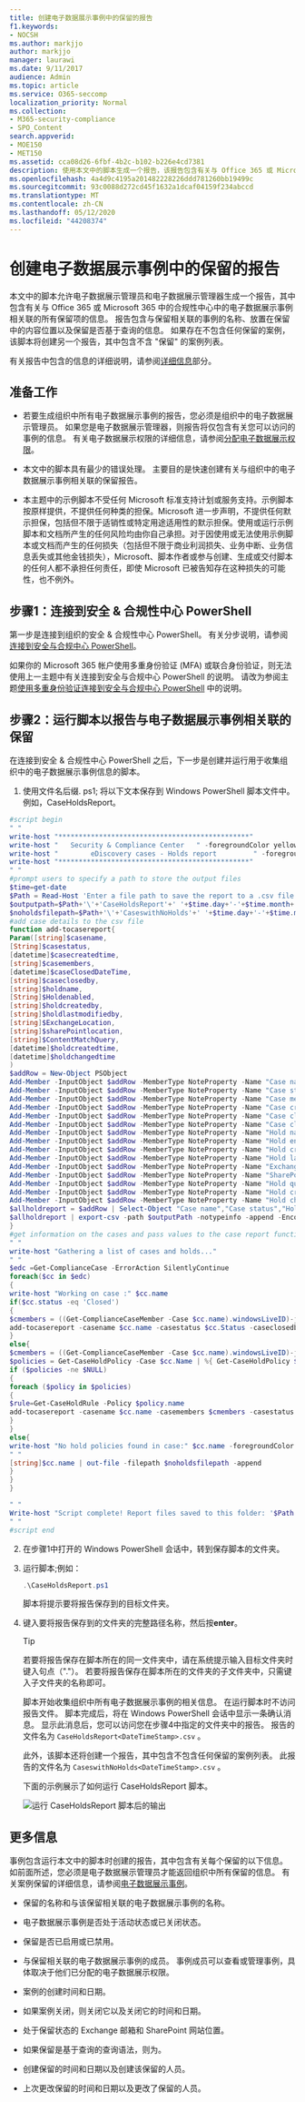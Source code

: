 ```yaml
---
title: 创建电子数据展示事例中的保留的报告
f1.keywords:
- NOCSH
ms.author: markjjo
author: markjjo
manager: laurawi
ms.date: 9/11/2017
audience: Admin
ms.topic: article
ms.service: O365-seccomp
localization_priority: Normal
ms.collection:
- M365-security-compliance
- SPO_Content
search.appverid:
- MOE150
- MET150
ms.assetid: cca08d26-6fbf-4b2c-b102-b226e4cd7381
description: 使用本文中的脚本生成一个报告，该报告包含有关与 Office 365 或 Microsoft 365 中的符合性中心中的电子数据展示事例相关联的所有保留的信息。
ms.openlocfilehash: 4a4d9c4195a201482228226ddd781260bb19499c
ms.sourcegitcommit: 93c0088d272cd45f1632a1dcaf04159f234abccd
ms.translationtype: MT
ms.contentlocale: zh-CN
ms.lasthandoff: 05/12/2020
ms.locfileid: "44208374"
---
```

# <a name="create-a-report-on-holds-in-ediscovery-cases"></a>创建电子数据展示事例中的保留的报告
  
本文中的脚本允许电子数据展示管理员和电子数据展示管理器生成一个报告，其中包含有关与 Office 365 或 Microsoft 365 中的合规性中心中的电子数据展示事例相关联的所有保留项的信息。 报告包含与保留相关联的事例的名称、放置在保留中的内容位置以及保留是否基于查询的信息。 如果存在不包含任何保留的案例，该脚本将创建另一个报告，其中包含不含 "保留" 的案例列表。

有关报告中包含的信息的详细说明，请参阅[详细信息](#more-information)部分。
  
## <a name="before-you-begin"></a>准备工作

- 若要生成组织中所有电子数据展示事例的报告，您必须是组织中的电子数据展示管理员。 如果您是电子数据展示管理器，则报告将仅包含有关您可以访问的事例的信息。 有关电子数据展示权限的详细信息，请参阅[分配电子数据展示权限](assign-ediscovery-permissions.md)。
    
- 本文中的脚本具有最少的错误处理。 主要目的是快速创建有关与组织中的电子数据展示事例相关联的保留报告。
    
- 本主题中的示例脚本不受任何 Microsoft 标准支持计划或服务支持。示例脚本按原样提供，不提供任何种类的担保。Microsoft 进一步声明，不提供任何默示担保，包括但不限于适销性或特定用途适用性的默示担保。使用或运行示例脚本和文档所产生的任何风险均由你自己承担。对于因使用或无法使用示例脚本或文档而产生的任何损失（包括但不限于商业利润损失、业务中断、业务信息丢失或其他金钱损失），Microsoft、脚本作者或参与创建、生成或交付脚本的任何人都不承担任何责任，即使 Microsoft 已被告知存在这种损失的可能性，也不例外。
    
## <a name="step-1-connect-to-the-security--compliance-center-powershell"></a>步骤1：连接到安全 & 合规性中心 PowerShell

第一步是连接到组织的安全 & 合规性中心 PowerShell。 有关分步说明，请参阅[连接到安全与合规中心 PowerShell](https://docs.microsoft.com/powershell/exchange/office-365-scc/connect-to-scc-powershell/connect-to-scc-powershell)。
  
如果你的 Microsoft 365 帐户使用多重身份验证 (MFA) 或联合身份验证，则无法使用上一主题中有关连接到安全与合规中心 PowerShell 的说明。 请改为参阅主题[使用多重身份验证连接到安全与合规中心 PowerShell](https://docs.microsoft.com/powershell/exchange/office-365-scc/connect-to-scc-powershell/mfa-connect-to-scc-powershell) 中的说明。
  
## <a name="step-2-run-the-script-to-report-on-holds-associated-with-ediscovery-cases"></a>步骤2：运行脚本以报告与电子数据展示事例相关联的保留

在连接到安全 & 合规性中心 PowerShell 之后，下一步是创建并运行用于收集组织中的电子数据展示事例信息的脚本。 
  
1. 使用文件名后缀. ps1; 将以下文本保存到 Windows PowerShell 脚本文件中。例如，CaseHoldsReport。 
    
  ```powershell
#script begin
" " 
write-host "***********************************************"
write-host "   Security & Compliance Center   " -foregroundColor yellow -backgroundcolor darkgreen
write-host "        eDiscovery cases - Holds report         " -foregroundColor yellow -backgroundcolor darkgreen 
write-host "***********************************************"
" " 
#prompt users to specify a path to store the output files
$time=get-date
$Path = Read-Host 'Enter a file path to save the report to a .csv file'
$outputpath=$Path+'\'+'CaseHoldsReport'+' '+$time.day+'-'+$time.month+'-'+$time.year+' '+$time.hour+'.'+$time.minute+'.csv'
$noholdsfilepath=$Path+'\'+'CaseswithNoHolds'+' '+$time.day+'-'+$time.month+'-'+$time.year+' '+$time.hour+'.'+$time.minute+'.csv'
#add case details to the csv file
function add-tocasereport{
Param([string]$casename,
[String]$casestatus,
[datetime]$casecreatedtime,
[string]$casemembers,
[datetime]$caseClosedDateTime,
[string]$caseclosedby,
[string]$holdname,
[String]$Holdenabled,
[string]$holdcreatedby,
[string]$holdlastmodifiedby,
[string]$ExchangeLocation,
[string]$sharePointlocation,
[string]$ContentMatchQuery,
[datetime]$holdcreatedtime,
[datetime]$holdchangedtime
)
$addRow = New-Object PSObject 
Add-Member -InputObject $addRow -MemberType NoteProperty -Name "Case name" -Value $casename
Add-Member -InputObject $addRow -MemberType NoteProperty -Name "Case status" -Value $casestatus
Add-Member -InputObject $addRow -MemberType NoteProperty -Name "Case members" -Value $casemembers
Add-Member -InputObject $addRow -MemberType NoteProperty -Name "Case created time" -Value $casecreatedtime
Add-Member -InputObject $addRow -MemberType NoteProperty -Name "Case closed time" -Value $caseClosedDateTime
Add-Member -InputObject $addRow -MemberType NoteProperty -Name "Case closed by" -Value $caseclosedby
Add-Member -InputObject $addRow -MemberType NoteProperty -Name "Hold name" -Value $holdname
Add-Member -InputObject $addRow -MemberType NoteProperty -Name "Hold enabled" -Value $Holdenabled
Add-Member -InputObject $addRow -MemberType NoteProperty -Name "Hold created by" -Value $holdcreatedby
Add-Member -InputObject $addRow -MemberType NoteProperty -Name "Hold last changed by" -Value $holdlastmodifiedby
Add-Member -InputObject $addRow -MemberType NoteProperty -Name "Exchange locations" -Value  $ExchangeLocation
Add-Member -InputObject $addRow -MemberType NoteProperty -Name "SharePoint locations" -Value $sharePointlocation
Add-Member -InputObject $addRow -MemberType NoteProperty -Name "Hold query" -Value $ContentMatchQuery
Add-Member -InputObject $addRow -MemberType NoteProperty -Name "Hold created time (UTC)" -Value $holdcreatedtime
Add-Member -InputObject $addRow -MemberType NoteProperty -Name "Hold changed time (UTC)" -Value $holdchangedtime
$allholdreport = $addRow | Select-Object "Case name","Case status","Hold name","Hold enabled","Case members", "Case created time","Case closed time","Case closed by","Exchange locations","SharePoint locations","Hold query","Hold created by","Hold created time (UTC)","Hold last changed by","Hold changed time (UTC)"
$allholdreport | export-csv -path $outputPath -notypeinfo -append -Encoding ascii 
}
#get information on the cases and pass values to the case report function
" "
write-host "Gathering a list of cases and holds..."
" "
$edc =Get-ComplianceCase -ErrorAction SilentlyContinue
foreach($cc in $edc)
{
write-host "Working on case :" $cc.name
if($cc.status -eq 'Closed')
{
$cmembers = ((Get-ComplianceCaseMember -Case $cc.name).windowsLiveID)-join ';'
add-tocasereport -casename $cc.name -casestatus $cc.Status -caseclosedby $cc.closedby -caseClosedDateTime $cc.ClosedDateTime -casemembers $cmembers 
}
else{
$cmembers = ((Get-ComplianceCaseMember -Case $cc.name).windowsLiveID)-join ';'
$policies = Get-CaseHoldPolicy -Case $cc.Name | %{ Get-CaseHoldPolicy $_.Name -Case $_.CaseId -DistributionDetail}
if ($policies -ne $NULL)
{
foreach ($policy in $policies)
{
$rule=Get-CaseHoldRule -Policy $policy.name
add-tocasereport -casename $cc.name -casemembers $cmembers -casestatus $cc.Status -casecreatedtime $cc.CreatedDateTime -holdname $policy.name -holdenabled $policy.enabled -holdcreatedby $policy.CreatedBy -holdlastmodifiedby $policy.LastModifiedBy -ExchangeLocation (($policy.exchangelocation.name)-join ';') -SharePointLocation (($policy.sharePointlocation.name)-join ';') -ContentMatchQuery $rule.ContentMatchQuery -holdcreatedtime $policy.WhenCreatedUTC -holdchangedtime $policy.WhenChangedUTC
}
}
else{
write-host "No hold policies found in case:" $cc.name -foregroundColor 'Yellow'
" "
[string]$cc.name | out-file -filepath $noholdsfilepath -append 
}
}
}

" "
Write-host "Script complete! Report files saved to this folder: '$Path'"
" "
#script end
  ```

2. 在步骤1中打开的 Windows PowerShell 会话中，转到保存脚本的文件夹。 
    
3. 运行脚本;例如：

    ```powershell
    .\CaseHoldsReport.ps1
    ```

    脚本将提示要将报告保存到的目标文件夹。 
    
4. 键入要将报告保存到的文件夹的完整路径名称，然后按**enter**。
    
    > [!TIP]
    > 若要将报告保存在脚本所在的同一文件夹中，请在系统提示输入目标文件夹时键入句点（"."）。 若要将报告保存在脚本所在的文件夹的子文件夹中，只需键入子文件夹的名称即可。 
  
    脚本开始收集组织中所有电子数据展示事例的相关信息。 在运行脚本时不访问报告文件。 脚本完成后，将在 Windows PowerShell 会话中显示一条确认消息。 显示此消息后，您可以访问您在步骤4中指定的文件夹中的报告。 报告的文件名为 `CaseHoldsReport<DateTimeStamp>.csv` 。

    此外，该脚本还将创建一个报告，其中包含不包含任何保留的案例列表。 此报告的文件名为 `CaseswithNoHolds<DateTimeStamp>.csv` 。
    
    下面的示例展示了如何运行 CaseHoldsReport 脚本。 
    
    ![运行 CaseHoldsReport 脚本后的输出](../media/7d312ed5-505e-4ec5-8f06-3571e3524a1a.png)
  
## <a name="more-information"></a>更多信息

事例包含运行本文中的脚本时创建的报告，其中包含有关每个保留的以下信息。 如前面所述，您必须是电子数据展示管理员才能返回组织中所有保留的信息。 有关案例保留的详细信息，请参阅[电子数据展示事例](ediscovery-cases.md)。
  
  - 保留的名称和与该保留相关联的电子数据展示事例的名称。
    
  - 电子数据展示事例是否处于活动状态或已关闭状态。
    
  - 保留是否已启用或已禁用。
    
  - 与保留相关联的电子数据展示事例的成员。 事例成员可以查看或管理事例，具体取决于他们已分配的电子数据展示权限。
    
  - 案例的创建时间和日期。
    
  - 如果案例关闭，则关闭它以及关闭它的时间和日期。
    
  - 处于保留状态的 Exchange 邮箱和 SharePoint 网站位置。
    
  - 如果保留是基于查询的查询语法，则为。
    
  - 创建保留的时间和日期以及创建该保留的人员。
    
  - 上次更改保留的时间和日期以及更改了保留的人员。
